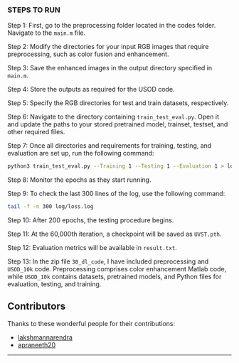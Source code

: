

### **STEPS TO RUN**

Step 1: First, go to the preprocessing folder located in the codes folder. Navigate to the `main.m` file.

Step 2: Modify the directories for your input RGB images that require preprocessing, such as color fusion and enhancement.

Step 3: Save the enhanced images in the output directory specified in `main.m`.

Step 4: Store the outputs as required for the USOD code.

Step 5: Specify the RGB directories for test and train datasets, respectively.

Step 6: Navigate to the directory containing `train_test_eval.py`. Open it and update the paths to your stored pretrained model, trainset, testset, and other required files.

Step 7: Once all directories and requirements for training, testing, and evaluation are set up, run the following command:
```bash
python3 train_test_eval.py --Training 1 --Testing 1 --Evaluation 1 > log/loss.log &
```

Step 8: Monitor the epochs as they start running.

Step 9: To check the last 300 lines of the log, use the following command:
```bash
tail -f -n 300 log/loss.log
```

Step 10: After 200 epochs, the testing procedure begins.

Step 11: At the 60,000th iteration, a checkpoint will be saved as `UVST.pth`.

Step 12: Evaluation metrics will be available in `result.txt`.

Step 13: In the zip file `30_dl_code`, I have included preprocessing and `USOD_10k` code. Preprocessing comprises color enhancement Matlab code, while `USOD_10k` contains datasets, pretrained models, and Python files for evaluation, testing, and training.

## Contributors

Thanks to these wonderful people for their contributions:


- [lakshmannarendra](https://github.com/lakshmannarendra)
- [apraneeth20](https://github.com/apraneeth20)
  

---


